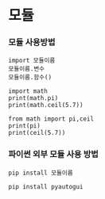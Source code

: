 # 모듈

### 모듈 사용방법
```buildoutcfg
import 모듈이름
모듈이름.변수
모듈이름.함수()

import math 
print(math.pi)
print(math.ceil(5.7))

from math import pi,ceil
print(pi)
print(ceil(5.7))
```

###  파이썬 외부 모듈 사용 방법
```buildoutcfg
pip install 모듈이름

pip install pyautogui
```
